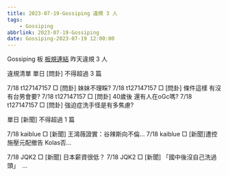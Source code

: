 ```yaml
---
title: 2023-07-19-Gossiping 違規 3 人
tags:
    - Gossiping
abbrlink: 2023-07-19-Gossiping
date: Gossiping-2023-07-19 12:00:00
---
```

Gossiping 板 [板規連結](https://www.ptt.cc/bbs/Gossiping/M.1637425085.A.07D.html)
昨天違規 3 人
<!-- more -->

違規清單
單日 [問卦] 不得超過 3 篇

7/18 t127147157 □ [問卦] 妹妹不理睬?
7/18 t127147157 □ [問卦] 條件這樣 有沒有台男會要?
7/18 t127147157 □ [問卦] 40歲後 還有人在oGc嗎?
7/18 t127147157 □ [問卦] 強迫症洗手怪是有多焦慮?

單日 [新聞] 不得超過 1 篇

7/18 kaiblue □ [新聞] 王鴻薇證實：谷辣斯向不倫…
7/18 kaiblue □ [新聞]遭控施壓元配撤告 Kolas否…

7/18 JQK2 □ [新聞] 日本薪資很低？
7/18 JQK2 □ [新聞] 「國中後沒自己洗過頭」　…